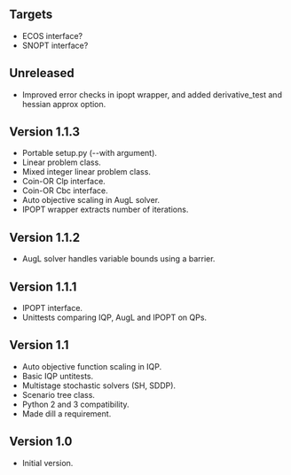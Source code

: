 Targets
-------
* ECOS interface?
* SNOPT interface?

Unreleased
----------
* Improved error checks in ipopt wrapper, and added derivative_test and hessian approx option.

Version 1.1.3
-------------
* Portable setup.py (--with argument).
* Linear problem class.
* Mixed integer linear problem class.
* Coin-OR Clp interface.
* Coin-OR Cbc interface.
* Auto objective scaling in AugL solver.
* IPOPT wrapper extracts number of iterations.

Version 1.1.2
-------------
* AugL solver handles variable bounds using a barrier.

Version 1.1.1
-------------
* IPOPT interface.
* Unittests comparing IQP, AugL and IPOPT on QPs.

Version 1.1
-----------
* Auto objective function scaling in IQP.
* Basic IQP untitests.
* Multistage stochastic solvers (SH, SDDP).
* Scenario tree class.
* Python 2 and 3 compatibility.
* Made dill a requirement.

Version 1.0
-----------
* Initial version.
